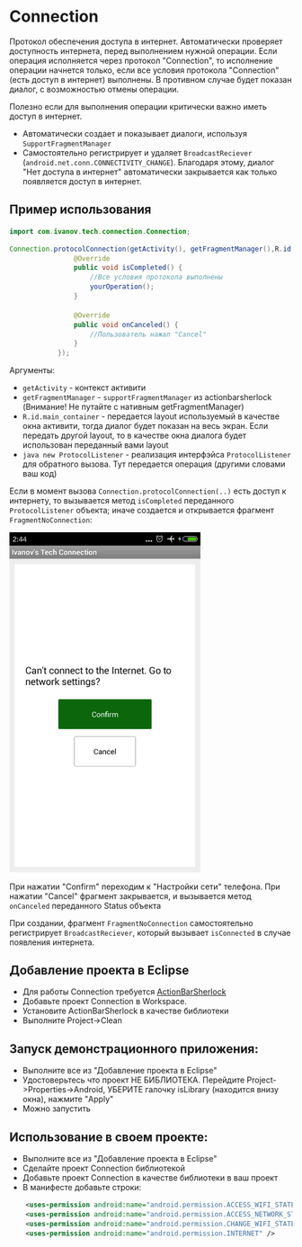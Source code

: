 Connection
==========

Протокол обеспечения доступа в интернет. Автоматически проверяет доступность интернета, перед выполнением нужной операции. Если операция исполняется через протокол "Connection", то исполнение операции начнется только, если все условия протокола "Connection"(есть доступ в интернет) выполнены. В противном случае будет показан диалог, с возможностью отмены операции.

Полезно если для выполнения операции критически важно иметь доступ в интернет.
  
* Автоматически создает и показывает диалоги, используя `SupportFragmentManager`
* Самостоятельно регистрирует и удаляет `BroadcastReciever` (`android.net.conn.CONNECTIVITY_CHANGE`). Благодаря этому, диалог "Нет доступа в интернет" автоматически закрывается как только появляется доступ в интернет.

Пример использования
--------------------

```java
import com.ivanov.tech.connection.Connection;
```

```java
Connection.protocolConnection(getActivity(), getFragmentManager(),R.id.main_container, new ProtocolListener(){
				@Override
				public void isCompleted() {					
					//Все условия протокола выполнены
					yourOperation();
				}

				@Override
				public void onCanceled() {
					//Пользователь нажал "Cancel"
				}
			});
```
Аргументы:
* `getActivity` - контекст активити
* `getFragmentManager` - `supportFragmentManager` из actionbarsherlock (Внимание! Не путайте с нативным getFragmentManager)
* `R.id.main_container` - передается layout используемый в качестве окна активити, тогда диалог будет показан на весь экран. Если передать другой layout, то в качестве окна диалога будет использован переданный вами layout
* ```java new ProtocolListener``` - реализация интерфэйса `ProtocolListener` для обратного вызова. Тут передается операция (другими словами ваш код)

Если в момент вызова `Connection.protocolConnection(..)` есть доступ к интернету, то вызывается метод `isCompleted` переданного `ProtocolListener` объекта; 
иначе создается и открывается фрагмент `FragmentNoConnection`:

<img src="screenshot_FragmentNoConnection.png" width="340">

При нажатии "Confirm" переходим к "Настройки сети" телефона. При нажатии "Cancel" фрагмент закрывается, 
и вызывается метод `onCanceled` переданного Status объекта

При создании, фрагмент `FragmentNoConnection` самостоятельно регистрирует `BroadcastReciever`, который вызывает `isConnected` в случае появления интернета.
 
Добавление проекта в Eclipse
----------------------------
* Для работы Connection требуется [ActionBarSherlock][1]
* Добавьте проект Conneсtion в Workspace. 
* Установите ActionBarSherlock в качестве библиотеки
* Выполните Project->Clean

Запуск демонстрационного приложения:
------------------------------------
* Выполните все из "Добавление проекта в Eclipse"
* Удостоверьтесь что проект НЕ БИБЛИОТЕКА. Перейдите Project->Properties->Android, УБЕРИТЕ галочку isLibrary (находится внизу окна), нажмите "Apply"
* Можно запустить

Использование в своем проекте:
------------------------------
* Выполните все из "Добавление проекта в Eclipse"
* Сделайте проект Connection библиотекой
* Добавьте проект Connection в качестве библиотеки в ваш проект
* В манифесте добавьте строки:
```xml
	<uses-permission android:name="android.permission.ACCESS_WIFI_STATE" />
    <uses-permission android:name="android.permission.ACCESS_NETWORK_STATE" />
    <uses-permission android:name="android.permission.CHANGE_WIFI_STATE" />
    <uses-permission android:name="android.permission.INTERNET" />
```

[1]: http://actionbarsherlock.com/
